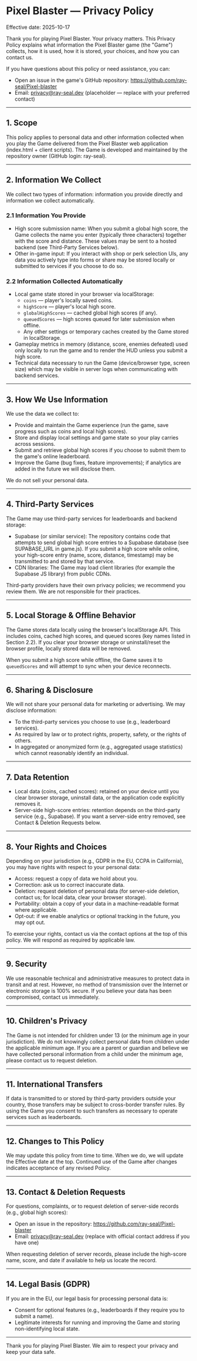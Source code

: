 # Pixel Blaster — Privacy Policy

Effective date: 2025-10-17

Thank you for playing Pixel Blaster. Your privacy matters. This Privacy Policy explains what information the Pixel Blaster game (the "Game") collects, how it is used, how it is stored, your choices, and how you can contact us.

If you have questions about this policy or need assistance, you can:
- Open an issue in the game's GitHub repository: https://github.com/ray-seal/Pixel-blaster
- Email: privacy@ray-seal.dev (placeholder — replace with your preferred contact)

---

## 1. Scope

This policy applies to personal data and other information collected when you play the Game delivered from the Pixel Blaster web application (index.html + client scripts). The Game is developed and maintained by the repository owner (GitHub login: ray-seal).

---

## 2. Information We Collect

We collect two types of information: information you provide directly and information we collect automatically.

### 2.1 Information You Provide
- High score submission name: When you submit a global high score, the Game collects the name you enter (typically three characters) together with the score and distance. These values may be sent to a hosted backend (see Third-Party Services below).
- Other in-game input: If you interact with shop or perk selection UIs, any data you actively type into forms or share may be stored locally or submitted to services if you choose to do so.

### 2.2 Information Collected Automatically
- Local game state stored in your browser via localStorage:
  - `coins` — player's locally saved coins.
  - `highScore` — player's local high score.
  - `globalHighScores` — cached global high scores (if any).
  - `queuedScores` — high scores queued for later submission when offline.
  - Any other settings or temporary caches created by the Game stored in localStorage.
- Gameplay metrics in memory (distance, score, enemies defeated) used only locally to run the game and to render the HUD unless you submit a high score.
- Technical data necessary to run the Game (device/browser type, screen size) which may be visible in server logs when communicating with backend services.

---

## 3. How We Use Information

We use the data we collect to:
- Provide and maintain the Game experience (run the game, save progress such as coins and local high scores).
- Store and display local settings and game state so your play carries across sessions.
- Submit and retrieve global high scores if you choose to submit them to the game's online leaderboard.
- Improve the Game (bug fixes, feature improvements); if analytics are added in the future we will disclose them.

We do not sell your personal data.

---

## 4. Third-Party Services

The Game may use third-party services for leaderboards and backend storage:
- Supabase (or similar service): The repository contains code that attempts to send global high score entries to a Supabase database (see SUPABASE_URL in game.js). If you submit a high score while online, your high-score entry (name, score, distance, timestamp) may be transmitted to and stored by that service.
- CDN libraries: The Game may load client libraries (for example the Supabase JS library) from public CDNs.

Third-party providers have their own privacy policies; we recommend you review them. We are not responsible for their practices.

---

## 5. Local Storage & Offline Behavior

The Game stores data locally using the browser's localStorage API. This includes coins, cached high scores, and queued scores (key names listed in Section 2.2). If you clear your browser storage or uninstall/reset the browser profile, locally stored data will be removed.

When you submit a high score while offline, the Game saves it to `queuedScores` and will attempt to sync when your device reconnects.

---

## 6. Sharing & Disclosure

We will not share your personal data for marketing or advertising. We may disclose information:
- To the third-party services you choose to use (e.g., leaderboard services).
- As required by law or to protect rights, property, safety, or the rights of others.
- In aggregated or anonymized form (e.g., aggregated usage statistics) which cannot reasonably identify an individual.

---

## 7. Data Retention

- Local data (coins, cached scores): retained on your device until you clear browser storage, uninstall data, or the application code explicitly removes it.
- Server-side high-score entries: retention depends on the third-party service (e.g., Supabase). If you want a server-side entry removed, see Contact & Deletion Requests below.

---

## 8. Your Rights and Choices

Depending on your jurisdiction (e.g., GDPR in the EU, CCPA in California), you may have rights with respect to your personal data:
- Access: request a copy of data we hold about you.
- Correction: ask us to correct inaccurate data.
- Deletion: request deletion of personal data (for server-side deletion, contact us; for local data, clear your browser storage).
- Portability: obtain a copy of your data in a machine-readable format where applicable.
- Opt-out: if we enable analytics or optional tracking in the future, you may opt out.

To exercise your rights, contact us via the contact options at the top of this policy. We will respond as required by applicable law.

---

## 9. Security

We use reasonable technical and administrative measures to protect data in transit and at rest. However, no method of transmission over the Internet or electronic storage is 100% secure. If you believe your data has been compromised, contact us immediately.

---

## 10. Children's Privacy

The Game is not intended for children under 13 (or the minimum age in your jurisdiction). We do not knowingly collect personal data from children under the applicable minimum age. If you are a parent or guardian and believe we have collected personal information from a child under the minimum age, please contact us to request deletion.

---

## 11. International Transfers

If data is transmitted to or stored by third-party providers outside your country, those transfers may be subject to cross-border transfer rules. By using the Game you consent to such transfers as necessary to operate services such as leaderboards.

---

## 12. Changes to This Policy

We may update this policy from time to time. When we do, we will update the Effective date at the top. Continued use of the Game after changes indicates acceptance of any revised Policy.

---

## 13. Contact & Deletion Requests

For questions, complaints, or to request deletion of server-side records (e.g., global high scores):
- Open an issue in the repository: https://github.com/ray-seal/Pixel-blaster
- Email: privacy@ray-seal.dev (replace with official contact address if you have one)

When requesting deletion of server records, please include the high-score name, score, and date if available to help us locate the record.

---

## 14. Legal Basis (GDPR)

If you are in the EU, our legal basis for processing personal data is:
- Consent for optional features (e.g., leaderboards if they require you to submit a name).
- Legitimate interests for running and improving the Game and storing non-identifying local state.

---

Thank you for playing Pixel Blaster. We aim to respect your privacy and keep your data safe.
